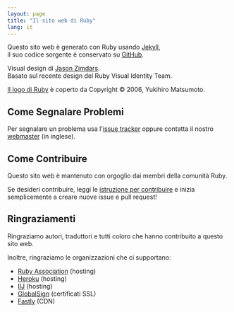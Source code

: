 ```yaml
---
layout: page
title: "Il sito web di Ruby"
lang: it
---
```


Questo sito web è generato con Ruby usando [Jekyll][jekyll],<br>
il suo codice sorgente è conservato su [GitHub][github-repo].

Visual design di [Jason Zimdars][jzimdars].<br>
Basato sul recente design del Ruby Visual Identity Team.

[Il logo di Ruby][logo] è coperto da Copyright &copy; 2006, Yukihiro Matsumoto.


## Come Segnalare Problemi ##

Per segnalare un problema usa l'[issue tracker][github-issues]
oppure contatta il nostro [webmaster][webmaster] (in inglese).


## Come Contribuire ##

Questo sito web è mantenuto con orgoglio dai membri della comunità Ruby.

Se desideri contribuire, leggi le [istruzione per contribuire][github-wiki]
e inizia semplicemente a creare nuove issue e pull request!


## Ringraziamenti ##

Ringraziamo autori, traduttori e tutti coloro che hanno contribuito a
questo sito web.

Inoltre, ringraziamo le organizzazioni che ci supportano:

 * [Ruby Association][rubyassociation] (hosting)
 * [Heroku][heroku] (hosting)
 * [IIJ][iij] (hosting)
 * [GlobalSign][globalsign] (certificati SSL)
 * [Fastly][fastly] (CDN)


[logo]: /it/about/logo/
[webmaster]: mailto:webmaster@ruby-lang.org
[jekyll]: http://www.jekyllrb.com/
[jzimdars]: https://twitter.com/jasonzimdars
[github-repo]: https://github.com/ruby/www.ruby-lang.org/
[github-issues]: https://github.com/ruby/www.ruby-lang.org/issues
[github-wiki]: https://github.com/ruby/www.ruby-lang.org/wiki
[rubyassociation]: http://www.ruby.or.jp
[heroku]: https://www.heroku.com/
[iij]: http://www.iij.ad.jp
[globalsign]: https://www.globalsign.com
[fastly]: http://www.fastly.com
